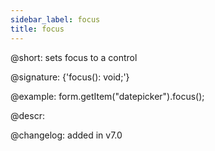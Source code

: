 ```yaml
---
sidebar_label: focus
title: focus
---          
```


@short: sets focus to a control

@signature: {'focus(): void;'}

@example:
form.getItem("datepicker").focus();

@descr:

@changelog: added in v7.0
